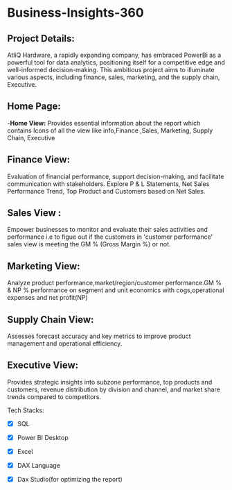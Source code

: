 # Business-Insights-360
## Project Details:
AtliQ Hardware, a rapidly expanding company, has embraced PowerBi as a powerful tool for data analytics, positioning itself for a competitive edge and well-informed decision-making. This ambitious project aims to illuminate various aspects, including finance, sales, marketing, and the supply chain, Executive.

## Home Page: 
-**Home View:** Provides essential information about the report which contains  Icons of all the view like info,Finance ,Sales, Marketing, Supply Chain, Executive

## Finance View:
Evaluation of financial performance, support decision-making, and facilitate communication with stakeholders.
Explore P & L Statements, Net Sales Performance Trend, Top Product and Customers based on Net Sales.


## Sales View :
Empower businesses to monitor and evaluate their sales activities and performance i.e to figue out if the customers in 'customer performance' sales view is meeting the GM % (Gross Margin %) or not.

## Marketing View:
Analyze product performance,market/region/customer performance.GM % & NP % performance on segment and unit economics with cogs,operational expenses and net profit(NP)

## Supply Chain View:
Assesses forecast accuracy and key metrics to improve product management and operational efficiency.

## Executive View:
Provides strategic insights into subzone performance, top products and customers, revenue distribution by division and channel, and market share trends compared to competitors.



Tech Stacks:
- [x]	SQL
- [x]	Power BI Desktop
- [x]	Excel
- [x]	DAX Language
- [x]	Dax Studio(for optimizing the report)
      

